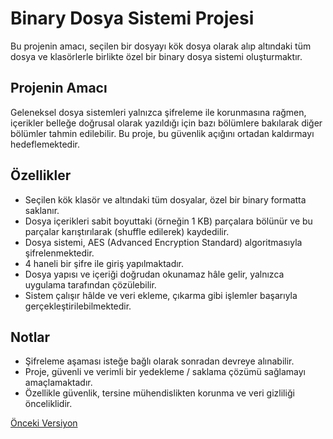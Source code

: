 # Binary Dosya Sistemi Projesi

Bu projenin amacı, seçilen bir dosyayı kök dosya olarak alıp altındaki tüm dosya ve klasörlerle birlikte özel bir binary dosya sistemi oluşturmaktır.

## Projenin Amacı

Geleneksel dosya sistemleri yalnızca şifreleme ile korunmasına rağmen, içerikler belleğe doğrusal olarak yazıldığı için bazı bölümlere bakılarak diğer bölümler tahmin edilebilir. Bu proje, bu güvenlik açığını ortadan kaldırmayı hedeflemektedir.

## Özellikler

- Seçilen kök klasör ve altındaki tüm dosyalar, özel bir binary formatta saklanır.
- Dosya içerikleri sabit boyuttaki (örneğin 1 KB) parçalara bölünür ve bu parçalar karıştırılarak (shuffle edilerek) kaydedilir.
- Dosya sistemi, AES (Advanced Encryption Standard) algoritmasıyla şifrelenmektedir.
- 4 haneli bir şifre ile giriş yapılmaktadır.
- Dosya yapısı ve içeriği doğrudan okunamaz hâle gelir, yalnızca uygulama tarafından çözülebilir.
- Sistem çalışır hâlde ve veri ekleme, çıkarma gibi işlemler başarıyla gerçekleştirilebilmektedir.

## Notlar

- Şifreleme aşaması isteğe bağlı olarak sonradan devreye alınabilir.
- Proje, güvenli ve verimli bir yedekleme / saklama çözümü sağlamayı amaçlamaktadır.
- Özellikle güvenlik, tersine mühendislikten korunma ve veri gizliliği önceliklidir.

[Önceki Versiyon](https://github.com/inferna15/shuffle-files)

